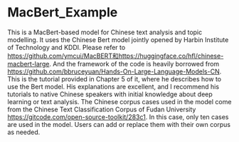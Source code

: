 # MacBert_Example
This is a MacBert-based model for Chinese text analysis and topic modelling. It uses the Chinese Bert model jointly opened by Harbin Institute of Technology and KDDI. Please refer to https://github.com/ymcui/MacBERT和https://huggingface.co/hfl/chinese-macbert-large. 
And the framework of the code is heavily borrowed from https://github.com/bbruceyuan/Hands-On-Large-Language-Models-CN. This is the tutorial provided in Chapter 5 of it, where he describes how to use the Bert model. His explanations are excellent, and I recommend his tutorials to native Chinese speakers with initial knowledge about deep learning or text analysis.
The Chinese corpus cases used in the model come from the Chinese Text Classification Corpus of Fudan University https://gitcode.com/open-source-toolkit/283c1. In this case, only ten cases are used in the model. Users can add or replace them with their own corpus as needed.
